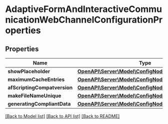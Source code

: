 # AdaptiveFormAndInteractiveCommunicationWebChannelConfigurationProperties

## Properties
Name | Type | Description | Notes
------------ | ------------- | ------------- | -------------
**showPlaceholder** | [**OpenAPI\Server\Model\ConfigNodePropertyBoolean**](ConfigNodePropertyBoolean.md) |  | [optional] 
**maximumCacheEntries** | [**OpenAPI\Server\Model\ConfigNodePropertyInteger**](ConfigNodePropertyInteger.md) |  | [optional] 
**afScriptingCompatversion** | [**OpenAPI\Server\Model\ConfigNodePropertyDropDown**](ConfigNodePropertyDropDown.md) |  | [optional] 
**makeFileNameUnique** | [**OpenAPI\Server\Model\ConfigNodePropertyBoolean**](ConfigNodePropertyBoolean.md) |  | [optional] 
**generatingCompliantData** | [**OpenAPI\Server\Model\ConfigNodePropertyBoolean**](ConfigNodePropertyBoolean.md) |  | [optional] 

[[Back to Model list]](../README.md#documentation-for-models) [[Back to API list]](../README.md#documentation-for-api-endpoints) [[Back to README]](../README.md)


